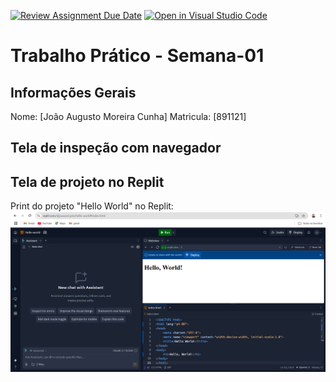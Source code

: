 [![Review Assignment Due Date](https://classroom.github.com/assets/deadline-readme-button-22041afd0340ce965d47ae6ef1cefeee28c7c493a6346c4f15d667ab976d596c.svg)](https://classroom.github.com/a/Ue6hVgM5)
[![Open in Visual Studio Code](https://classroom.github.com/assets/open-in-vscode-2e0aaae1b6195c2367325f4f02e2d04e9abb55f0b24a779b69b11b9e10269abc.svg)](https://classroom.github.com/online_ide?assignment_repo_id=18420502&assignment_repo_type=AssignmentRepo)
# Trabalho Prático - Semana-01

## Informações Gerais
Nome: [João Augusto Moreira Cunha]
Matricula: [891121]

## Tela de inspeção com navegador


## Tela de projeto no Replit
Print do projeto "Hello World" no Replit:  
![Hello World no Replit](hello_world.png)
